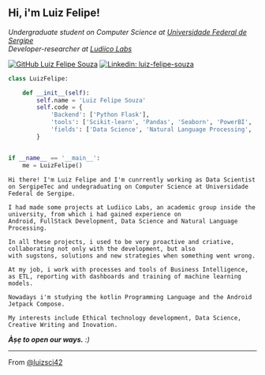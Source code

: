<h2>
Hi, i'm Luiz Felipe!
<!--
<img src="https://media.giphy.com/media/mGcNjsfWAjY5AEZNw6/giphy.gif" width="50">
-->
</h2>
<!--
<img align='right' src="https://media.giphy.com/media/ieyl9zmCjO4b4t6qoY/giphy.gif" width="230">
-->
<p><em>Undergraduate student on Computer Science at <a href="http://www.ufs.br/">Universidade Federal de Sergipe</a>
<!--
<img src="https://media.giphy.com/media/fYSnHlufseco8Fh93Z/giphy.gif" width="30">
-->
</br>Developer-researcher at <a href="https://github.com/ludii-co">Ludiico Labs</a>
<!--
<img src="https://media.giphy.com/media/WUlplcMpOCEmTGBtBW/giphy.gif" width="30"> 
-->
</em></p>

[![GitHub Luiz Felipe Souza](https://img.shields.io/github/followers/luizsci42?style=social)](https://github.com/luizsci42)
[![Linkedin: luiz-felipe-souza](https://img.shields.io/badge/linkedin-luizsci42-blue)](https://www.linkedin.com/in/luizsci42/)

<!-- 
### <img src="https://media.giphy.com/media/VgCDAzcKvsR6OM0uWg/giphy.gif" width="50"> A little more about me...  

-->
```python
class LuizFelipe:

    def __init__(self):
        self.name = 'Luiz Felipe Souza'
        self.code = {
            'Backend': ['Python Flask'],
            'tools': ['Scikit-learn', 'Pandas', 'Seaborn', 'PowerBI', 'Jupyter Notebook','Git & GitHub', 'Pentaho'],
            'fields': ['Data Science', 'Natural Language Processing', 'Data Visualization', 'ML Deployment']
        }


if __name__ == '__main__':
    me = LuizFelipe()


```
<!--
<img src="https://media.giphy.com/media/LnQjpWaON8nhr21vNW/giphy.gif" width="60">
-->

    Hi there! I'm Luiz Felipe and I'm cunrrently working as Data Scientist on SergipeTec and undegraduating on Computer Science at Universidade Federal de Sergipe.
    
    I had made some projects at Ludiico Labs, an academic group inside the university, from which i had gained experience on
    Android, FullStack Development, Data Science and Natural Language Processing.
    
    In all these projects, i used to be very proactive and criative, collaborating not only with the development, but also
    with sugstons, solutions and new strategies when something went wrong.
    
    At my job, i work with processes and tools of Business Intelligence, as ETL, reporting with dashboards and training of machine learning models.
    
    Nowadays i'm studying the kotlin Programming Language and the Android Jetpack Compose.
        
    My interests include Ethical technology development, Data Science, Creative Writing and Inovation.
    
    
<em>
    <b>Àṣẹ to open our ways.</b> :)
</em>

---

From [@luizsci42](https://github.com/luizsci42)
